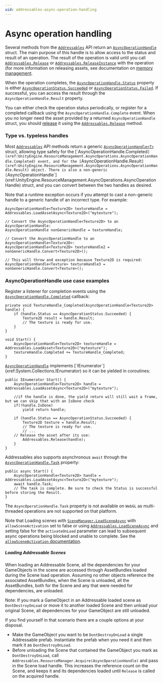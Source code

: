 ```yaml
---
uid: addressables-async-operation-handling
---
```

# Async operation handling
Several methods from the [`Addressables`](xref:UnityEngine.AddressableAssets.Addressables) API return an [`AsyncOperationHandle`](xref:UnityEngine.ResourceManagement.AsyncOperations.AsyncOperationHandle) struct. The main purpose of this handle is to allow access to the status and result of an operation. The result of the operation is valid until you call [`Addressables.Release`](xref:UnityEngine.AddressableAssets.Addressables.Release(UnityEngine.ResourceManagement.AsyncOperations.AsyncOperationHandle)) or [`Addressables.ReleaseInstance`](xref:UnityEngine.AddressableAssets.Addressables.ReleaseInstance(UnityEngine.GameObject)) with the operation (for more information on releasing assets, see documentation on [memory management](MemoryManagement.md).

When the operation completes, the [`AsyncOperationHandle.Status`](xref:UnityEngine.ResourceManagement.AsyncOperations.AsyncOperationHandle) property is either [`AsyncOperationStatus.Succeeded`](xref:UnityEngine.ResourceManagement.AsyncOperations.AsyncOperationStatus) or [`AsyncOperationStatus.Failed`](xref:UnityEngine.ResourceManagement.AsyncOperations.AsyncOperationStatus). If successful, you can access the result through the `AsyncOperationHandle.Result` property.

You can either check the operation status periodically, or register for a completed callback using the `AsyncOperationHandle.Complete` event. When you no longer need the asset provided by a returned `AsyncOperationHandle` struct, you should [release](MemoryManagement.md) it using the [`Addressables.Release`](xref:UnityEngine.AddressableAssets.Addressables.Release(UnityEngine.ResourceManagement.AsyncOperations.AsyncOperationHandle)) method.

### Type vs. typeless handles
Most [`Addressables`](xref:UnityEngine.AddressableAssets.Addressables) API methods return a generic [`AsyncOperationHandle<T>`](xref:UnityEngine.ResourceManagement.AsyncOperations.AsyncOperationHandle`1) struct, allowing type safety for the [`AsyncOperationHandle.Completed`](xref:UnityEngine.ResourceManagement.AsyncOperations.AsyncOperationHandle.Completed) event, and for the [`AsyncOperationHandle.Result`](xref:UnityEngine.ResourceManagement.AsyncOperations.AsyncOperationHandle.Result) object. There is also a non-generic [`AsyncOperationHandle`](xref:UnityEngine.ResourceManagement.AsyncOperations.AsyncOperationHandle) struct, and you can convert between the two handles as desired. 

Note that a runtime exception occurs if you attempt to cast a non-generic handle to a generic handle of an incorrect type. For example:

```
AsyncOperationHandle<Texture2D> textureHandle = Addressables.LoadAssetAsync<Texture2D>("mytexture");

// Convert the AsyncOperationHandle<Texture2D> to an AsyncOperationHandle:
AsyncOperationHandle nonGenericHandle = textureHandle;

// Convert the AsyncOperationHandle to an AsyncOperationHandle<Texture2D>:
AsyncOperationHandle<Texture2D> textureHandle2 = nonGenericHandle.Convert<Texture2D>();

// This will throw and exception because Texture2D is required:
AsyncOperationHandle<Texture> textureHandle3 = nonGenericHandle.Convert<Texture>();
```

### AsyncOperationHandle use case examples
Register a listener for completion events using the [`AsyncOperationHandle.Completed`](xref:UnityEngine.ResourceManagement.AsyncOperations.AsyncOperationHandle.Completed) callback:

```
private void TextureHandle_Completed(AsyncOperationHandle<Texture2D> handle) {
    if (handle.Status == AsyncOperationStatus.Succeeded) {
        Texture2D result = handle.Result;
        // The texture is ready for use.
    }
}

void Start() {
    AsyncOperationHandle<Texture2D> textureHandle = Addressables.LoadAsset<Texture2D>("mytexture");
    textureHandle.Completed += TextureHandle_Completed;
}
```

[`AsyncOperationHandle`](xref:UnityEngine.ResourceManagement.AsyncOperations.AsyncOperationHandle`1) implements [`IEnumerator`](xref:System.Collections.IEnumerator) so it can be yielded in coroutines:

```
public IEnumerator Start() {
    AsyncOperationHandle<Texture2D> handle = Addressables.LoadAssetAsync<Texture2D>("mytexture");
	
	//if the handle is done, the yield return will still wait a frame, but we can skip that with an IsDone check
	if(!handle.IsDone)
		yield return handle;
		
    if (handle.Status == AsyncOperationStatus.Succeeded) {
        Texture2D texture = handle.Result;
        // The texture is ready for use.
        // ...
	// Release the asset after its use:
        Addressables.Release(handle);
    }
}
```

Addressables also supports asynchronous `await` through the [`AsyncOperationHandle.Task`](xref:UnityEngine.ResourceManagement.AsyncOperations.AsyncOperationHandle.Task) property:

```
public async Start() {
    AsyncOperationHandle<Texture2D> handle = Addressables.LoadAssetAsync<Texture2D>("mytexture");
    await handle.Task;
    // The task is complete. Be sure to check the Status is successful before storing the Result.
}
```
The `AsyncOperationHandle.Task` property is not available on `WebGL` as multi-threaded operations are not supported on that platform.

Note that Loading scenes with [`SceneManager.LoadSceneAsync`](https://docs.unity3d.com/ScriptReference/SceneManagement.SceneManager.LoadSceneAsync.html) with `allowSceneActivation` set to false or using [`Addressables.LoadSceneAsync`](xref:UnityEngine.AddressableAssets.Addressables.LoadSceneAsync(System.Object,UnityEngine.SceneManagement.LoadSceneMode,System.Boolean,System.Int32)) and setting false for the `activateOnLoad` parameter can lead to subsequent async operations being blocked and unable to complete.  See the [`allowSceneActivation` documentation](https://docs.unity3d.com/ScriptReference/AsyncOperation-allowSceneActivation.html).

##### Loading Addressable Scenes
When loading an Addressable Scene, all the dependencies for your GameObjects in the scene are accessed through AssetBundles loaded during the Scene load operation.  Assuming no other objects reference the associated AssetBundles, when the Scene is unloaded, all the AssetBundles, both for the Scene and any that were needed for dependencies, are unloaded.

Note: If you mark a GameObject in an Addressable loaded scene as `DontDestroyOnLoad` or move it to another loaded Scene and then unload your original Scene, all dependencies for your GameObject are still unloaded.

If you find yourself in that scenario there are a couple options at your disposal.
- Make the GameObject you want to be `DontDestroyOnLoad` a single Addressable prefab.  Instantiate the prefab when you need it and then mark it as `DontDestroyOnLoad`.
- Before unloading the Scene that contained the GameObject you mark as `DontDestroyOnLoad`, call `Addressables.ResourceManager.Acquire(AsyncOperationHandle)` and pass in the Scene load handle.  This increases the reference count on the Scene, and keeps it and its dependencies loaded until `Release` is called on the acquired handle.

